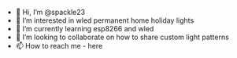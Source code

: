 - 👋 Hi, I’m @spackle23
- 👀 I’m interested in wled permanent home holiday lights
- 🌱 I’m currently learning esp8266 and wled
- 💞️ I’m looking to collaborate on how to share custom light patterns
- 📫 How to reach me - here

<!---
spackle23/spackle23 is a ✨ special ✨ repository because its `README.md` (this file) appears on your GitHub profile.
You can click the Preview link to take a look at your changes.
--->
